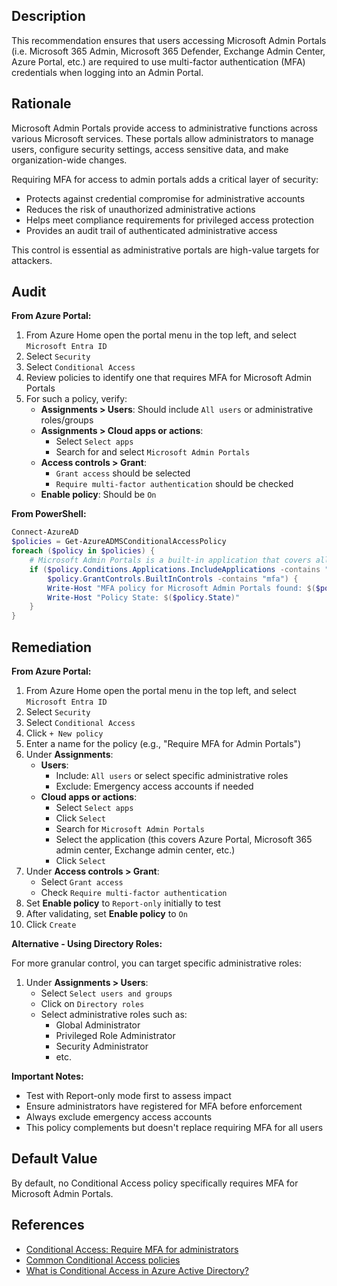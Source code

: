 ## Description

This recommendation ensures that users accessing Microsoft Admin Portals (i.e. Microsoft 365 Admin, Microsoft 365 Defender, Exchange Admin Center, Azure Portal, etc.) are required to use multi-factor authentication (MFA) credentials when logging into an Admin Portal.

## Rationale

Microsoft Admin Portals provide access to administrative functions across various Microsoft services. These portals allow administrators to manage users, configure security settings, access sensitive data, and make organization-wide changes.

Requiring MFA for access to admin portals adds a critical layer of security:
- Protects against credential compromise for administrative accounts
- Reduces the risk of unauthorized administrative actions
- Helps meet compliance requirements for privileged access protection
- Provides an audit trail of authenticated administrative access

This control is essential as administrative portals are high-value targets for attackers.

## Audit

**From Azure Portal:**

1. From Azure Home open the portal menu in the top left, and select `Microsoft Entra ID`
2. Select `Security`
3. Select `Conditional Access`
4. Review policies to identify one that requires MFA for Microsoft Admin Portals
5. For such a policy, verify:
   - **Assignments > Users**: Should include `All users` or administrative roles/groups
   - **Assignments > Cloud apps or actions**:
     - Select `Select apps`
     - Search for and select `Microsoft Admin Portals`
   - **Access controls > Grant**:
     - `Grant access` should be selected
     - `Require multi-factor authentication` should be checked
   - **Enable policy**: Should be `On`

**From PowerShell:**

```powershell
Connect-AzureAD
$policies = Get-AzureADMSConditionalAccessPolicy
foreach ($policy in $policies) {
    # Microsoft Admin Portals is a built-in application that covers all admin portals
    if ($policy.Conditions.Applications.IncludeApplications -contains "MicrosoftAdminPortals" -and
        $policy.GrantControls.BuiltInControls -contains "mfa") {
        Write-Host "MFA policy for Microsoft Admin Portals found: $($policy.DisplayName)"
        Write-Host "Policy State: $($policy.State)"
    }
}
```

## Remediation

**From Azure Portal:**

1. From Azure Home open the portal menu in the top left, and select `Microsoft Entra ID`
2. Select `Security`
3. Select `Conditional Access`
4. Click `+ New policy`
5. Enter a name for the policy (e.g., "Require MFA for Admin Portals")
6. Under **Assignments**:
   - **Users**:
     - Include: `All users` or select specific administrative roles
     - Exclude: Emergency access accounts if needed
   - **Cloud apps or actions**:
     - Select `Select apps`
     - Click `Select`
     - Search for `Microsoft Admin Portals`
     - Select the application (this covers Azure Portal, Microsoft 365 admin center, Exchange admin center, etc.)
     - Click `Select`
7. Under **Access controls > Grant**:
   - Select `Grant access`
   - Check `Require multi-factor authentication`
8. Set **Enable policy** to `Report-only` initially to test
9. After validating, set **Enable policy** to `On`
10. Click `Create`

**Alternative - Using Directory Roles:**

For more granular control, you can target specific administrative roles:

1. Under **Assignments > Users**:
   - Select `Select users and groups`
   - Click on `Directory roles`
   - Select administrative roles such as:
     - Global Administrator
     - Privileged Role Administrator
     - Security Administrator
     - etc.

**Important Notes:**
- Test with Report-only mode first to assess impact
- Ensure administrators have registered for MFA before enforcement
- Always exclude emergency access accounts
- This policy complements but doesn't replace requiring MFA for all users

## Default Value

By default, no Conditional Access policy specifically requires MFA for Microsoft Admin Portals.

## References

- [Conditional Access: Require MFA for administrators](https://docs.microsoft.com/en-us/azure/active-directory/conditional-access/howto-conditional-access-policy-admin-mfa)
- [Common Conditional Access policies](https://docs.microsoft.com/en-us/azure/active-directory/conditional-access/concept-conditional-access-policy-common)
- [What is Conditional Access in Azure Active Directory?](https://docs.microsoft.com/en-us/azure/active-directory/conditional-access/overview)

